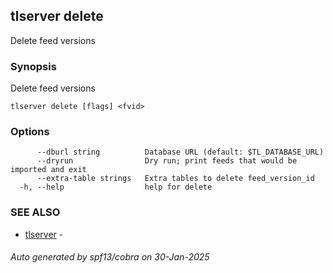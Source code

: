 ## tlserver delete

Delete feed versions

### Synopsis

Delete feed versions



```
tlserver delete [flags] <fvid>
```

### Options

```
      --dburl string          Database URL (default: $TL_DATABASE_URL)
      --dryrun                Dry run; print feeds that would be imported and exit
      --extra-table strings   Extra tables to delete feed_version_id
  -h, --help                  help for delete
```

### SEE ALSO

* [tlserver](tlserver.md)	 - 

###### Auto generated by spf13/cobra on 30-Jan-2025
